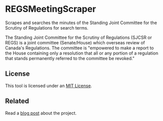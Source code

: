 
# REGSMeetingScraper

Scrapes and searches the minutes of the Standing Joint Committee for the Scrutiny of Regulations for search terms.

The Standing Joint Committee for the Scrutiny of Regulations (SJCSR or REGS) is a joint committee (Senate/House) which overseas review of Canada's Regulations. The committee is "empowered to make a
report to the House containing only a resolution that all or any portion of a regulation that stands permanently referred to the committee be revoked."

## License

This tool is licensed under an [MIT License](https://choosealicense.com/licenses/mit/).

## Related

Read a [blog post](https://www.policygeek.ca/2020/05/regs-meeting-scraper/) about the project.